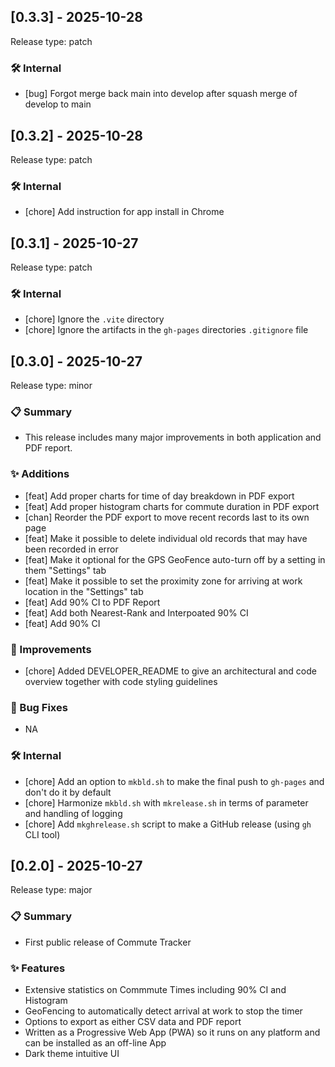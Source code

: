 ## [0.3.3] - 2025-10-28

Release type: patch

### 🛠 Internal
- [bug] Forgot merge back main into develop after squash merge of develop to main


## [0.3.2] - 2025-10-28

Release type: patch

### 🛠 Internal
- [chore] Add instruction for app install in Chrome


## [0.3.1] - 2025-10-27

Release type: patch

### 🛠 Internal
- [chore] Ignore the `.vite` directory 
- [chore] Ignore the artifacts in the `gh-pages` directories `.gitignore` file


## [0.3.0] - 2025-10-27

Release type: minor

### 📋 Summary 
- This release includes many major improvements in both application and PDF report.

### ✨ Additions
- [feat] Add proper charts for time of day breakdown in PDF export
- [feat] Add proper histogram charts for commute duration in PDF export
- [chan] Reorder the PDF export to move recent records last to its own page
- [feat] Make it possible to delete individual old records that may have been recorded in error
- [feat] Make it optional for the GPS GeoFence auto-turn off by a setting in them "Settings" tab
- [feat] Make it possible to set the proximity zone for arriving at work location in the "Settings" tab
- [feat] Add 90% CI to PDF Report
- [feat] Add both Nearest-Rank and Interpoated 90% CI
- [feat] Add 90% CI

### 🚀 Improvements
- [chore] Added DEVELOPER_README to give an architectural and code overview together with code styling guidelines

### 🐛 Bug Fixes
- NA

### 🛠 Internal
- [chore] Add an option to `mkbld.sh` to make the final push to `gh-pages` and don't do it by default
- [chore] Harmonize `mkbld.sh` with `mkrelease.sh` in terms of parameter and handling of logging
- [chore] Add `mkghrelease.sh` script to make a GitHub release (using `gh` CLI tool)


## [0.2.0] - 2025-10-27

Release type: major

### 📋 Summary 
- First public release of Commute Tracker

### ✨ Features
- Extensive statistics on Commmute Times including 90% CI and Histogram
- GeoFencing to automatically detect arrival at work to stop the timer
- Options to export as either CSV data and PDF report
- Written as a Progressive Web App (PWA) so it runs on any platform and can be installed as an off-line App
- Dark theme intuitive UI



